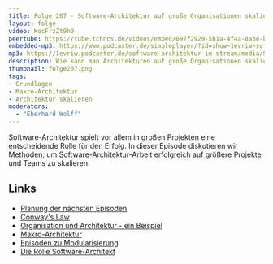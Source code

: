 ```yaml
---
title: Folge 207 - Software-Architektur auf große Organisationen skalieren?
layout: folge
video: KocFrzZt9h0
peertube: https://tube.tchncs.de/videos/embed/097f2929-5b1a-4f4a-8a3e-b68299434d9c
embedded-mp3: https://www.podcaster.de/simpleplayer/?id=show~1evriw~software-architektur-im-stream~pod-ce5d81bf2fde27c0a9caa03c75&v=1710511399
mp3: https://1evriw.podcaster.de/software-architektur-im-stream/media/Software-Architektur_auf_grosse_Organisationen_skalieren.mp3
description: Wie kann man Architekturen auf große Organisationen skalieren?
thumbnail: folge207.png
tags:
- Grundlagen
- Makro-Architektur
- Architektur skalieren
moderators:
  - "Eberhard Wolff"
---
```


Software-Architektur spielt vor allem in großen Projekten eine
entscheidende Rolle für den Erfolg. In dieser Episode diskutieren wir
Methoden, um Software-Architektur-Arbeit erfolgreich auf größere
Projekte und Teams zu skalieren.


## Links

- [Planung der nächsten
  Episoden](/plan.html)
- [Conway's Law](/2022/02/18/folge110.html)
- [Organisation und Architektur - ein Beispiel](/2022/07/01/folge125.html)
- [Makro-Architektur](/2021/12/03/folge94.html)
- [Episoden zu Modularisierung](/tags.html#Modularisierung)
- [Die Rolle Software-Architekt](/2022/07/07/folge126.html)
